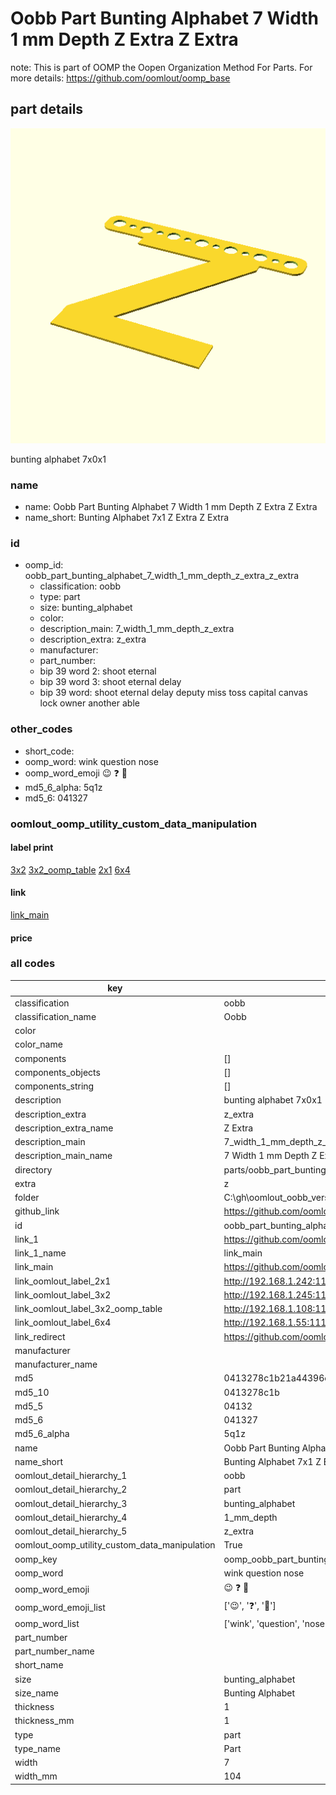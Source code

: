 # Oobb Part Bunting Alphabet 7 Width 1 mm Depth Z Extra Z Extra  

note: This is part of OOMP the Oopen Organization Method For Parts. For more details: https://github.com/oomlout/oomp_base

##  part details
  

[![](3dpr.png)](3dpr.png)

bunting alphabet 7x0x1



### name
* name: Oobb Part Bunting Alphabet 7 Width 1 mm Depth Z Extra Z Extra
* name_short: Bunting Alphabet 7x1 Z Extra Z Extra
### id
* oomp_id: oobb_part_bunting_alphabet_7_width_1_mm_depth_z_extra_z_extra
  * classification: oobb
  * type: part
  * size: bunting_alphabet
  * color: 
  * description_main: 7_width_1_mm_depth_z_extra
  * description_extra: z_extra
  * manufacturer: 
  * part_number: 
  * bip 39 word 2: shoot eternal
  * bip 39 word 3: shoot eternal delay
  * bip 39 word: shoot eternal delay deputy miss toss capital canvas lock owner another able

### other_codes
* short_code: 
* oomp_word: wink question nose
* oomp_word_emoji :wink: :question: :nose:
* md5_6_alpha: 5q1z
* md5_6: 041327






### oomlout_oomp_utility_custom_data_manipulation
#### label print
[3x2](http://192.168.1.245:1112/?label=oomp%205q1z)
[3x2_oomp_table](http://192.168.1.108:1112/?label=oomp%205q1z)
[2x1](http://192.168.1.242:1112/?label=oomp%205q1z)
[6x4](http://192.168.1.55:1112/?label=oomp%205q1z)    

#### link

[link_main](https://github.com/oomlout/oomlout_oobb_version_4_generated_parts/tree/main/navigation_oomp/oobb/part/bunting_alphabet/7_width_1_mm_depth_z_extra/z_extra/part)                              

#### price







### all codes 
| key | value |  
| --- | --- |  
| classification | oobb |  
| classification_name | Oobb |  
| color |  |  
| color_name |  |  
| components | [] |  
| components_objects | [] |  
| components_string | [] |  
| description | bunting alphabet 7x0x1 |  
| description_extra | z_extra |  
| description_extra_name | Z Extra |  
| description_main | 7_width_1_mm_depth_z_extra |  
| description_main_name | 7 Width 1 mm Depth Z Extra |  
| directory | parts/oobb_part_bunting_alphabet_7_width_1_mm_depth_z_extra_z_extra |  
| extra | z |  
| folder | C:\gh\oomlout_oobb_version_4_generated_parts\parts\oobb_part_bunting_alphabet_7_width_1_mm_depth_z_extra_z_extra |  
| github_link | https://github.com/oomlout/oomlout_oomp_part_src/tree/main/parts/oobb_part_bunting_alphabet_7_width_1_mm_depth_z_extra_z_extra |  
| id | oobb_part_bunting_alphabet_7_width_1_mm_depth_z_extra_z_extra |  
| link_1 | https://github.com/oomlout/oomlout_oobb_version_4_generated_parts/tree/main/navigation_oomp/oobb/part/bunting_alphabet/7_width_1_mm_depth_z_extra/z_extra/part |  
| link_1_name | link_main |  
| link_main | https://github.com/oomlout/oomlout_oobb_version_4_generated_parts/tree/main/navigation_oomp/oobb/part/bunting_alphabet/7_width_1_mm_depth_z_extra/z_extra/part |  
| link_oomlout_label_2x1 | http://192.168.1.242:1112/?label=oomp%205q1z |  
| link_oomlout_label_3x2 | http://192.168.1.245:1112/?label=oomp%205q1z |  
| link_oomlout_label_3x2_oomp_table | http://192.168.1.108:1112/?label=oomp%205q1z |  
| link_oomlout_label_6x4 | http://192.168.1.55:1112/?label=oomp%205q1z |  
| link_redirect | https://github.com/oomlout/oomlout_oobb_version_4_generated_parts/tree/main/parts/oobb_bunting_alphabet_07_01_ex_z |  
| manufacturer |  |  
| manufacturer_name |  |  
| md5 | 0413278c1b21a44396c6e3b473d36634 |  
| md5_10 | 0413278c1b |  
| md5_5 | 04132 |  
| md5_6 | 041327 |  
| md5_6_alpha | 5q1z |  
| name | Oobb Part Bunting Alphabet 7 Width 1 mm Depth Z Extra Z Extra |  
| name_short | Bunting Alphabet 7x1 Z Extra Z Extra |  
| oomlout_detail_hierarchy_1 | oobb |  
| oomlout_detail_hierarchy_2 | part |  
| oomlout_detail_hierarchy_3 | bunting_alphabet |  
| oomlout_detail_hierarchy_4 | 1_mm_depth |  
| oomlout_detail_hierarchy_5 | z_extra |  
| oomlout_oomp_utility_custom_data_manipulation | True |  
| oomp_key | oomp_oobb_part_bunting_alphabet_7_width_1_mm_depth_z_extra_z_extra |  
| oomp_word | wink question nose |  
| oomp_word_emoji | :wink: :question: :nose: |  
| oomp_word_emoji_list | [':wink:', ':question:', ':nose:'] |  
| oomp_word_list | ['wink', 'question', 'nose'] |  
| part_number |  |  
| part_number_name |  |  
| short_name |  |  
| size | bunting_alphabet |  
| size_name | Bunting Alphabet |  
| thickness | 1 |  
| thickness_mm | 1 |  
| type | part |  
| type_name | Part |  
| width | 7 |  
| width_mm | 104 |  
